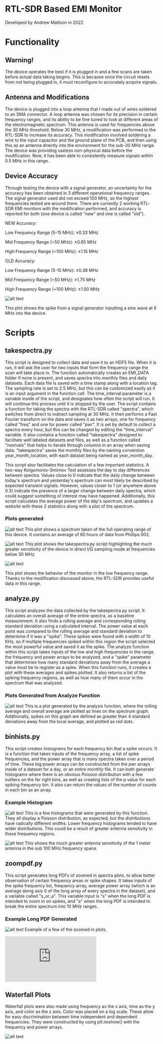 # RTL-SDR Based EMI Monitor

Developed by Andrew Mattson in 2022

# Functionality

## Warning!

The device operates the best if it is plugged in and a few scans are taken before actual data taking begins. This is because once the circuit resets from not being plugged in, it must reconfigure to accurately acquire signals. 

## Antenna and Modifications
The device is plugged into a loop antenna that I made out of wires soldered to an SMA connector. A loop antenna was chosen for its precision in certain frequency ranges, and its ability to be fine tuned to look at different areas of the electromagnetic spectrum. This antenna is used for frequencies above the 30 MHz threshold. Below 30 MHz, a modification was performed to the RTL-SDR to increase its accuracy. This modification involved soldering a wire to the input capacitor and the ground plane of the PCB, and then using this as an antenna directly into the environment for the sub-30 MHz range. The device was providing useless non-physical data before the modification. Now, it has been able to consistently measure signals within 0.5 MHz in this range. 

## Device Accuracy

Through testing the device with a signal generator, an uncertainty for the accuracy has been obtained in 3 different operational frequency ranges. The signal generator used did not exceed 100 MHz, so the highest frequencies tested are around there. There are currently 2 working RTL-SDR EMI monitors with the modification performed, and accuracy is reported for both (one device is called "new" and one is called "old"). 

NEW Accuracy:

Low Frequency Range (5-15 MHz): ±0.33 MHz

Mid Frequency Range (~50 MHz): ±0.65 MHz 

High Frequency Range (~100 MHz): ±1.15 MHz


OLD Accuracy: 

Low Frequency Range (5-15 MHz): ±0.38 MHz

Mid Frequency Range (~50 MHz): ±1.75 MHz 

High Frequency Range (~100 MHz): ±1.00 MHz

![alt text](https://github.com/andrmat1/emimonitor/blob/main/6mhz.png)

This plot shows the spike from a signal generator inputting a sine wave at 6 MHz into the device. 
# Scripts

## takespectra.py
This script is designed to collect data and save it to an HDF5 file. When it is run, it will ask the user for two inputs that form the frequency range the scan will take place in. The function automatically creates an EMI_DATA folder if none is present, and saves spectra into monthly files and daily datasets. Each data file is saved with a time stamp along with a location tag. The sampling rate is set to 2.5 MHz, but this can be customized easily as it is an input argument in the function call. The time_interval parameter is a variable inside of the script, and designates how often the script will run. It will continue this process until it is stopped by the user.
The script contains a function for taking the spectra with the RTL-SDR called "spectra", which switches from direct to indirect sampling at 30 MHz. It then performs a Fast Fourier transform on the data and saves it as two arrays, one for frequency called "freq" and one for power called "pwr". It is set by default to collect a spectra every hour, but this can be changed by editing the "time_interval" variable. 
It also contains a function called "takespectra" designed to facilitate well labeled datasets and files, as well as a function called "nextvals" that helps to iterate through columns in an array when saving data. "takespectra" saves the monthly files by the naming convention year_month_location, with each dataset being named as year_month_day.

This script also facilitates the calculation of a few important statistics. A two-way Kolgomorov-Smirnov Test assesses the day to day differences between spectra. Values close to 0 indicate that the daily change between today's spectrum and yesterday's spectrum can most likely be described by expected transient signals. However, values closer to 1 (or anywhere above 0.3) indicate the presence of a larger change between daily spectra, which could suggest something of interest may have happened. Additionally, this script calculates the average power of the day's spectrum, and updates a website with these 2 statistics along with a plot of the spectrum. 

### Plots generated
![alt text](https://github.com/andrmat1/emimonitor/blob/main/full%20range%20(1).png)
This plot shows a spectrum taken of the full operating range of this device. It contains an average of 60 hours of data from Phillips 002. 

![alt text](https://github.com/andrmat1/emimonitor/blob/main/direct%20vs%20indirect.png)
This plot shows the takespectra.py script highlighting the much greater sensitivity of the device in direct I/Q sampling mode at frequencies below 30 MHz. 

![alt text](https://github.com/andrmat1/emimonitor/blob/main/lowfreq.png)

This plot shows the behavior of the monitor in the low frequency range. Thanks to the modification discussed above, the RTL-SDR provides useful data in this range. 

## analyze.py
This script analyzes the data collected by the takespectra.py script. It calculates an overall average of the entire spectra, as a baseline measurement. It also finds a rolling average and corresponding rolling standard deviation using a calculated interval. The power value at each point was compared to the rolling average and standard deviation to determine if it was a "spike". These spikes were found with a width of 10 KHz, so if multiple frequencies spiked within this region the script selected the most powerful value and saved it as the spike. The analyze function within this script takes inputs of the low and high frequencies in the range, the frequency and power arrays to be analyzed, and a "spike" parameter that determines how many standard deviations away from the average a value must be to register as a spike. When this function runs, it creates a plot with these averages and spikes plotted. It also returns a list of the spiking frequency regions, as well as how many of them occur in the spectrum that was analyzed.

### Plots Generated from Analyze Function
![alt text](https://github.com/andrmat1/emimonitor/blob/main/analysis.png)
This is a plot generated by the analysis function, where the rolling average and overall average are plotted as lines on the spectrum graph. Additionally, spikes on this graph are defined as greater than 4 standard deviations away from the local average, and plotted as red dots. 

## binhists.py
This script creates histograms for each frequency bin that a spike occurs. It is a function that takes inputs of the frequency array, a list of spike frequencies, and the power array that is many spectra taken over a period of time. These big power arrays can be constructed from the pwr arrays inside of a dataset for a day, or an entire monthly file. It can both generate histograms where there is an obvious Poisson distribution with a few outliers on the far right bins, as well as creating lists of the p value for each spiking frequency bin. It also can return the values of the number of counts in each bin as an array. 

### Example Histogram
![alt text](https://github.com/andrmat1/emimonitor/blob/main/histograms.png)
This is a few histograms that were generated by this function. They all display a Poisson distribution, as expected, but the distributions have radically different widths. Lower frequency histograms tended to have wider distributions. This could be a result of greater antenna sensitivity in these frequency regions. 

![alt text](https://github.com/andrmat1/emimonitor/blob/main/antennas.png)
This shows the much greater antenna sensitivity of the 1 meter antenna in the sub 100 MHz frequency space. 

## zoompdf.py
This script generates long PDFs of zoomed in spectra plots, to allow better observation of certain frequency areas or spike shapes. It takes inputs of the spike frequency list, frequency array, average power array (which is an average along axis 0 of the long array of every spectra in the dataset), and a variable called "s_or_a". This variable input is "s" when the long PDF is intended to zoom in on spikes, and "a" when the long PDF is intended to break the entire spectrum into 10 MHz ranges.

### Example Long PDF Generated
![alt text](https://github.com/andrmat1/emimonitor/blob/main/zoomed.png)
Example of a few of the zoomed in plots. 

![Full Zoomed PDF that Breaks Spectrum into 10 MHz Pieces](https://github.com/andrmat1/emimonitor/blob/main/fullspec_002_10MHz_pieces.pdf)

## Waterfall Plots
Waterfall plots were also made using frequency as the x axis, time as the y axis, and color as the z axis. Color was placed on a log scale. These allow for easy discrimination between time independent and dependent frequencies. They were constructed by using plt.imshow() with the frequency and power arrays. 

![alt text](https://github.com/andrmat1/emimonitor/blob/main/waterfall.png)
